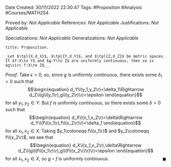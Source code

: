 <div class="topSpace"></div>

Date Created: 30/11/2022 22:30:47
Tags: #Proposition #Analysis #Courses/MATH254

Proved by: _Not Applicable_
References: _Not Applicable_
Justifications: _Not Applicable_

Specializations: _Not Applicable_
Generalizations: _Not Applicable_

``` ad-Proposition
title: Proposition.

_Let $\tpl{X,d_X}$, $\tpl{Y,d_Y}$, and $\tpl{Z,d_Z}$ be metric spaces. If $f:X\to Y$ and $g:Y\to Z$ are uniformly continuous, then so is $g\circ f:X\to Z$._

```

_Proof_. Take $\epsilon>0$, so, since $g$ is uniformly continuous, there exists some $\delta_1>0$ such that
$$\begin{equation}
    d_Y\l(y_1,y_2\r)<\delta_1\Rightarrow d_Z\l(g\l(y_1\r),g\l(y_2\r)\r)<\epsilon
\end{equation}$$
for all $y_1,y_2\in Y$. But $f$ is uniformly continuous, so there exists some $\delta>0$ such that
$$\begin{equation}
    d_X\l(x_1,x_2\r)<\delta\Rightarrow d_Y\l(f\l(x_1\r),f\l(x_2\r)\r)<\delta_1
\end{equation}$$
for all $x_1,x_2\in X$. Taking $y_1\coloneqq f\l(x_1\r)$ and $y_2\coloneqq f\l(x_2\r)$, we see that
$$\begin{equation}
    d_X\l(x_1,x_2\r),\delta\Rightarrow d_Z\l(g\l(f\l(x_1\r)\r),g\l(f\l(x_2\r)\r)\r)<\epsilon
\end{equation}$$
for all $x_1,x_2\in X$, so $g\circ f$ is uniformly continuous.<span style="float:right;">$\blacksquare$</span>

